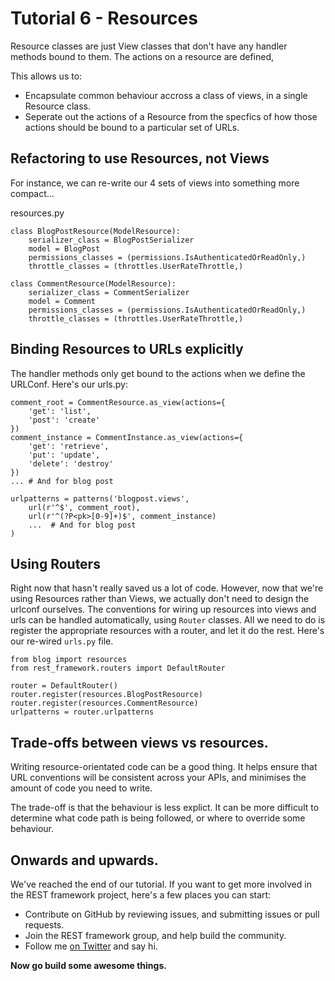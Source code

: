 # Tutorial 6 - Resources

Resource classes are just View classes that don't have any handler methods bound to them.  The actions on a resource are defined, 

This allows us to:

* Encapsulate common behaviour accross a class of views, in a single Resource class.
* Seperate out the actions of a Resource from the specfics of how those actions should be bound to a particular set of URLs.

## Refactoring to use Resources, not Views

For instance, we can re-write our 4 sets of views into something more compact...

resources.py

    class BlogPostResource(ModelResource):
        serializer_class = BlogPostSerializer
        model = BlogPost
        permissions_classes = (permissions.IsAuthenticatedOrReadOnly,)
        throttle_classes = (throttles.UserRateThrottle,)

    class CommentResource(ModelResource):
        serializer_class = CommentSerializer
        model = Comment
        permissions_classes = (permissions.IsAuthenticatedOrReadOnly,)
        throttle_classes = (throttles.UserRateThrottle,)

## Binding Resources to URLs explicitly
The handler methods only get bound to the actions when we define the URLConf. Here's our urls.py:

    comment_root = CommentResource.as_view(actions={
        'get': 'list',
        'post': 'create'
    })
    comment_instance = CommentInstance.as_view(actions={
        'get': 'retrieve',
        'put': 'update',
        'delete': 'destroy'
    })
    ... # And for blog post 
    
    urlpatterns = patterns('blogpost.views',
        url(r'^$', comment_root),
        url(r'^(?P<pk>[0-9]+)$', comment_instance)
        ...  # And for blog post  
    )

## Using Routers

Right now that hasn't really saved us a lot of code.  However, now that we're using Resources rather than Views, we actually don't need to design the urlconf ourselves.  The conventions for wiring up resources into views and urls can be handled automatically, using `Router` classes.  All we need to do is register the appropriate resources with a router, and let it do the rest.  Here's our re-wired `urls.py` file.

    from blog import resources
    from rest_framework.routers import DefaultRouter

    router = DefaultRouter()
    router.register(resources.BlogPostResource)
    router.register(resources.CommentResource)
    urlpatterns = router.urlpatterns

## Trade-offs between views vs resources.

Writing resource-orientated code can be a good thing.  It helps ensure that URL conventions will be consistent across your APIs, and minimises the amount of code you need to write.

The trade-off is that the behaviour is less explict.  It can be more difficult to determine what code path is being followed, or where to override some behaviour.

## Onwards and upwards.

We've reached the end of our tutorial.  If you want to get more involved in the REST framework project, here's a few places you can start:

* Contribute on GitHub by reviewing issues, and submitting issues or pull requests.
* Join the REST framework group, and help build the community.
* Follow me [on Twitter][twitter] and say hi.

**Now go build some awesome things.**

[twitter]: https://twitter.com/_tomchristie
